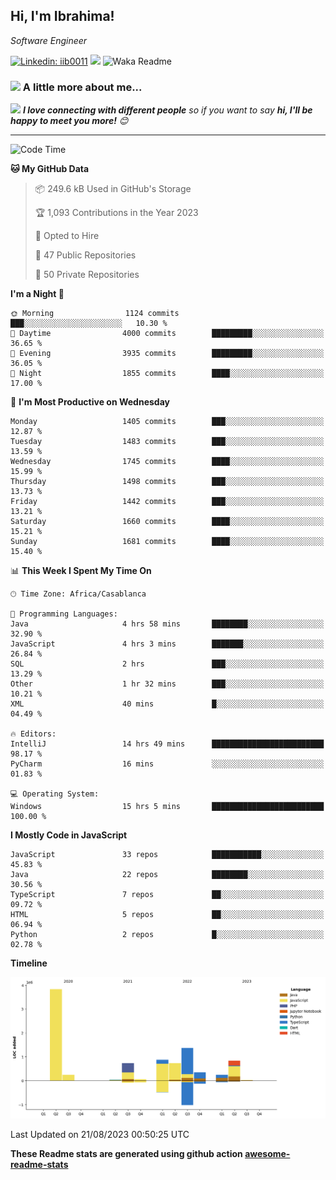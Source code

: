 <h2>Hi, I'm Ibrahima! </h2>
<p><em>Software Engineer 
</em></p>


[![Linkedin: iib0011](https://img.shields.io/badge/-iib0011-blue?style=flat-square&logo=Linkedin&logoColor=white&link=https://www.linkedin.com/in/iib0011/)](https://www.linkedin.com/in/iib0011/)
![](https://visitor-badge.glitch.me/badge?page_id=iib0011)
![Waka Readme](https://github.com/iib0011/iib0011/workflows/Waka%20Readme/badge.svg)


### <img src="https://media.giphy.com/media/VgCDAzcKvsR6OM0uWg/giphy.gif" width="50"> A little more about me...  


<img src="https://media.giphy.com/media/LnQjpWaON8nhr21vNW/giphy.gif" width="60"> <em><b>I love connecting with different people</b> so if you want to say <b>hi, I'll be happy to meet you more!</b> 😊</em>

---
<!--START_SECTION:waka-->
![Code Time](http://img.shields.io/badge/Code%20Time-2%2C425%20hrs%2033%20mins-blue)

**🐱 My GitHub Data** 

> 📦 249.6 kB Used in GitHub's Storage 
 > 
> 🏆 1,093 Contributions in the Year 2023
 > 
> 💼 Opted to Hire
 > 
> 📜 47 Public Repositories 
 > 
> 🔑 50 Private Repositories 
 > 
**I'm a Night 🦉** 

```text
🌞 Morning                1124 commits        ███░░░░░░░░░░░░░░░░░░░░░░   10.30 % 
🌆 Daytime                4000 commits        █████████░░░░░░░░░░░░░░░░   36.65 % 
🌃 Evening                3935 commits        █████████░░░░░░░░░░░░░░░░   36.05 % 
🌙 Night                  1855 commits        ████░░░░░░░░░░░░░░░░░░░░░   17.00 % 
```
📅 **I'm Most Productive on Wednesday** 

```text
Monday                   1405 commits        ███░░░░░░░░░░░░░░░░░░░░░░   12.87 % 
Tuesday                  1483 commits        ███░░░░░░░░░░░░░░░░░░░░░░   13.59 % 
Wednesday                1745 commits        ████░░░░░░░░░░░░░░░░░░░░░   15.99 % 
Thursday                 1498 commits        ███░░░░░░░░░░░░░░░░░░░░░░   13.73 % 
Friday                   1442 commits        ███░░░░░░░░░░░░░░░░░░░░░░   13.21 % 
Saturday                 1660 commits        ████░░░░░░░░░░░░░░░░░░░░░   15.21 % 
Sunday                   1681 commits        ████░░░░░░░░░░░░░░░░░░░░░   15.40 % 
```


📊 **This Week I Spent My Time On** 

```text
🕑︎ Time Zone: Africa/Casablanca

💬 Programming Languages: 
Java                     4 hrs 58 mins       ████████░░░░░░░░░░░░░░░░░   32.90 % 
JavaScript               4 hrs 3 mins        ███████░░░░░░░░░░░░░░░░░░   26.84 % 
SQL                      2 hrs               ███░░░░░░░░░░░░░░░░░░░░░░   13.29 % 
Other                    1 hr 32 mins        ███░░░░░░░░░░░░░░░░░░░░░░   10.21 % 
XML                      40 mins             █░░░░░░░░░░░░░░░░░░░░░░░░   04.49 % 

🔥 Editors: 
IntelliJ                 14 hrs 49 mins      █████████████████████████   98.17 % 
PyCharm                  16 mins             ░░░░░░░░░░░░░░░░░░░░░░░░░   01.83 % 

💻 Operating System: 
Windows                  15 hrs 5 mins       █████████████████████████   100.00 % 
```

**I Mostly Code in JavaScript** 

```text
JavaScript               33 repos            ███████████░░░░░░░░░░░░░░   45.83 % 
Java                     22 repos            ████████░░░░░░░░░░░░░░░░░   30.56 % 
TypeScript               7 repos             ██░░░░░░░░░░░░░░░░░░░░░░░   09.72 % 
HTML                     5 repos             ██░░░░░░░░░░░░░░░░░░░░░░░   06.94 % 
Python                   2 repos             █░░░░░░░░░░░░░░░░░░░░░░░░   02.78 % 
```



**Timeline**

![Lines of Code chart](https://raw.githubusercontent.com/iib0011/iib0011/master/assets/bar_graph.png)


 Last Updated on 21/08/2023 00:50:25 UTC
<!--END_SECTION:waka-->

**These Readme stats are generated using github action [awesome-readme-stats](https://github.com/iib0011/waka-readme-stats)**

